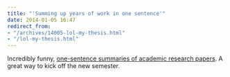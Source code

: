 ```yaml
---
title: "'Summing up years of work in one sentence'"
date: 2014-01-05 16:47
redirect_from:
- "/archives/14005-lol-my-thesis.html"
- "/lol-my-thesis.html"
---
```



Incredibly funny, [one-sentence summaries of academic research papers](http://lolmythesis.com/). A great way to  kick off the new semester.
